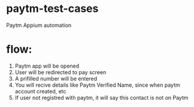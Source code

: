# paytm-test-cases
Paytm Appium automation


# flow:
1) Paytm app will be opened
2) User will be redirected to pay screen
3) A prifilled number will be entered
4) You will recive details like Paytm Verified Name, since when paytm account created, etc
5) If user not registred with paytm, it will say this contact is not on Paytm
